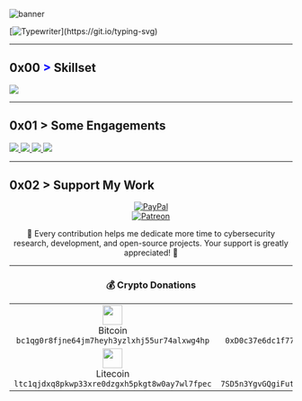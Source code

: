![banner](https://github.com/user-attachments/assets/5dc6c2f6-8390-4366-b49e-1640e644eccc)

[![Typewriter](https://readme-typing-svg.herokuapp.com?font=Orbitron&size=30&duration=4000&color=00FF00&pause=500&center=true&vCenter=true&width=1200&lines=$+Engineer+|+Security+Researcher+|+Developer+|+Contractor;)](https://git.io/typing-svg)

---

## 0x00 <span style="color: blue !important;">&gt;</span> Skillset
<div align="left">
  <a href="https://skillicons.dev">
    <img src="https://skillicons.dev/icons?i=c,cpp,python,java,go,bash,js,rust,swift,arch,ts,linux,git,kali,ubuntu,docker,gcp,azure,aws,raspberrypi,arduino,mongodb,firebase,&perline=12" />
  </a>
</div>

---

## 0x01 > Some Engagements
<div align="left">
  <a href="https://github.com/deptofdefense/hack-a-sat-library">
    <img src="https://github-readme-stats.vercel.app/api/pin/?username=deptofdefense&repo=hack-a-sat-library&border_color=289BF9&bg_color=0D1117&title_color=C9D1D9&text_color=8B949E&icon_color=289BF9" />
  </a>
  <a href="https://github.com/NationalSecurityAgency/datawave">
    <img src="https://github-readme-stats.vercel.app/api/pin/?username=NationalSecurityAgency&repo=datawave&border_color=289BF9&bg_color=0D1117&title_color=C9D1D9&text_color=8B949E&icon_color=289BF9" />
  </a>
  <a href="https://github.com/NationalSecurityAgency/ghidra">
    <img src="https://github-readme-stats.vercel.app/api/pin/?username=NationalSecurityAgency&repo=ghidra&border_color=289BF9&bg_color=0D1117&title_color=C9D1D9&text_color=8B949E&icon_color=289BF9" />
  </a>
  <a href="https://github.com/IQTLabs/AISonobuoy">
    <img src="https://github-readme-stats.vercel.app/api/pin/?username=IQTLabs&repo=AISonobuoy&border_color=289BF9&bg_color=0D1117&title_color=C9D1D9&text_color=8B949E&icon_color=289BF9" />
  </a>
</div>

---

## 0x02 > Support My Work  

<div align="center">

[![PayPal](https://img.shields.io/badge/Support%20Me%20on-PayPal-00457C?style=for-the-badge&logo=paypal&logoColor=white)](https://paypal.me/eshumolli)  
[![Patreon](https://img.shields.io/badge/Support%20Me%20on-Patreon-F96854?style=for-the-badge&logo=patreon&logoColor=white)](https://www.patreon.com/EdonShumolli)  

💙 Every contribution helps me dedicate more time to cybersecurity research, development, and open-source projects.
Your support is greatly appreciated! 🚀

---

### 💰 Crypto Donations  

<div align="center">

<table>
<tr>
  <td align="center"><img src="https://cryptologos.cc/logos/bitcoin-btc-logo.svg?v=026" width="35"/><br>Bitcoin<br><code>bc1qg0r8fjne64jm7heyh3yzlxhj55ur74alxwg4hp</code></td>
  <td align="center"><img src="https://cryptologos.cc/logos/ethereum-eth-logo.svg?v=026" width="35"/><br>Ethereum<br><code>0xD0c37e6dc1f774FfE011AA7D19fC8a9560548a28</code></td>
</tr>
<tr>
  <td align="center"><img src="https://cryptologos.cc/logos/litecoin-ltc-logo.svg?v=026" width="35"/><br>Litecoin<br><code>ltc1qjdxq8pkwp33xre0dzgxh5pkgt8w0ay7wl7fpec</code></td>
  <td align="center"><img src="https://cryptologos.cc/logos/solana-sol-logo.svg?v=026" width="35"/><br>Solana<br><code>7SD5n3YgvGQgiFutu11JwrAVy2eszBdYX2h5UU6eHVQr</code></td>
</tr>
</table>

</div>
